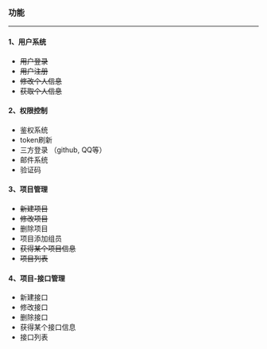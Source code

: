 ### 功能
***
#### 1、用户系统
*  ~~用户登录~~
*  ~~用户注册~~
*  ~~修改个人信息~~
*  ~~获取个人信息~~

#### 2、权限控制
*  鉴权系统
*  token刷新
*  三方登录 （github, QQ等）
*  邮件系统
*  验证码

#### 3、项目管理
*  ~~新建项目~~
*  ~~修改项目~~
*  删除项目
*  项目添加组员
*  ~~获得某个项目信息~~
*  ~~项目列表~~

#### 4、项目-接口管理
*  新建接口
*  修改接口
*  删除接口
*  获得某个接口信息
*  接口列表

